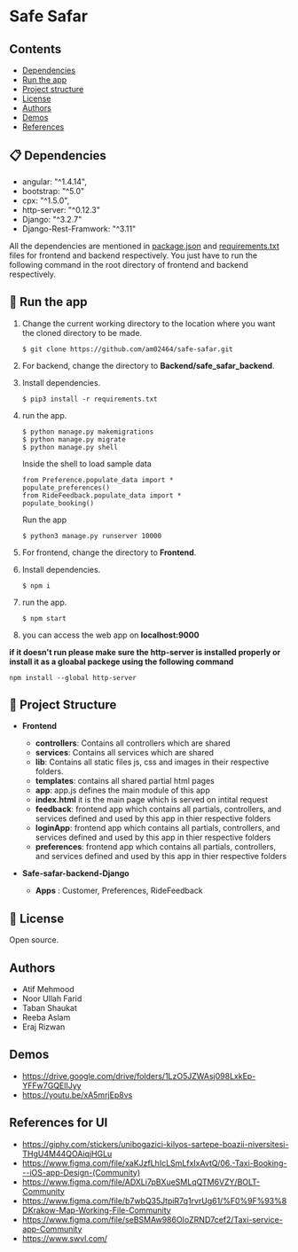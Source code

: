 
# Safe Safar
 

## Contents
- [Dependencies](#-dependencies)
- [Run the app](#-run-the-app)
- [Project structure](#-project-structure)
- [License](#-license)
- [Authors](#-authors)
- [Demos](#-demos)
- [References](#-references)


## 📋 Dependencies
- angular: "^1.4.14",
- bootstrap: "^5.0"
- cpx: "^1.5.0",
- http-server: "^0.12.3"
- Django: "^3.2.7"
- Django-Rest-Framwork: "^3.11"

All the dependencies are mentioned in [package.json](https://github.com/am02464/safe-safar/blob/main/Frontend/package.json)  and  [requirements.txt](https://github.com/am02464/safe-safar/blob/main/Frontend/package.json)  files for frontend and backend respectively. You just have to run the following command in the root directory of frontend and backend respectively. 
## 🎉 Run the app 
1. Change the current working directory to the location where you want the cloned directory to be made.
	```
	$ git clone https://github.com/am02464/safe-safar.git
	```
2. For backend, change the directory to **Backend/safe_safar_backend**.
3. Install dependencies.
	```
	$ pip3 install -r requirements.txt
	```
4. run the app.
    ```
   $ python manage.py makemigrations 
   $ python manage.py migrate
   $ python manage.py shell
   ```
    Inside the shell to load sample data
    ```
    from Preference.populate_data import *
    populate_preferences()
    from RideFeedback.populate_data import *
    populate_booking()
    ```
    
    Run the app 
    ```
    $ python3 manage.py runserver 10000
    ```
5. For frontend, change the directory to **Frontend**.
6. Install dependencies.
	```
	$ npm i
	```
7. run the app.
	```
	$ npm start
	```
8. you can access the web app on **localhost:9000**

**if it doesn't run please make sure the http-server is installed properly or install it as a gloabal packege using the following command**

```npm install --global http-server```

## 📖 Project Structure
- **Frontend**
	- **controllers**: Contains all controllers which are shared 
	- **services**: Contains all services which are shared 
	- **lib**: Contains all static files js, css and images in their respective folders.
	- **templates**: contains all shared partial html pages 
	- **app**: app.js defines the main module of this app
	- **index.html** it is the main page which is served on intital request
    - **feedback**: frontend app which contains all partials, controllers, and services defined and used by this app in thier respective folders 
    - **loginApp**: frontend app which contains all partials, controllers, and services defined and used by this app in thier respective folders 
    - **preferences**: frontend app which contains all partials, controllers, and services defined and used by this app in thier respective folders 

- **Safe-safar-backend-Django**
	- **Apps** : Customer, Preferences, RideFeedback

## 📄 License

Open source.

## <a name="-authors"></a> Authors
- Atif Mehmood
- Noor Ullah Farid
- Taban Shaukat
- Reeba Aslam
- Eraj Rizwan

## <a name="-demos"></a> Demos
- https://drive.google.com/drive/folders/1LzO5JZWAsj098LxkEp-YFFw7GQElIJyy
- https://youtu.be/xA5mrjEp8vs

## <a name="-references"></a> References for UI

- https://giphy.com/stickers/unibogazici-kilyos-sartepe-boazii-niversitesi-THgU4M44QOAiqjHGLu
- https://www.figma.com/file/xaKJzfLhIcLSmLfxIxAvtQ/06.-Taxi-Booking---iOS-app-Design-(Community)
- https://www.figma.com/file/ADXLi7pBXueSMLqQTM6VZY/BOLT-Community
- https://www.figma.com/file/b7wbQ35JtpiR7q1rvrUg61/%F0%9F%93%8DKrakow-Map-Working-File-Community
- https://www.figma.com/file/seBSMAw986OIoZRND7cef2/Taxi-service-app-Community
- https://www.swvl.com/
